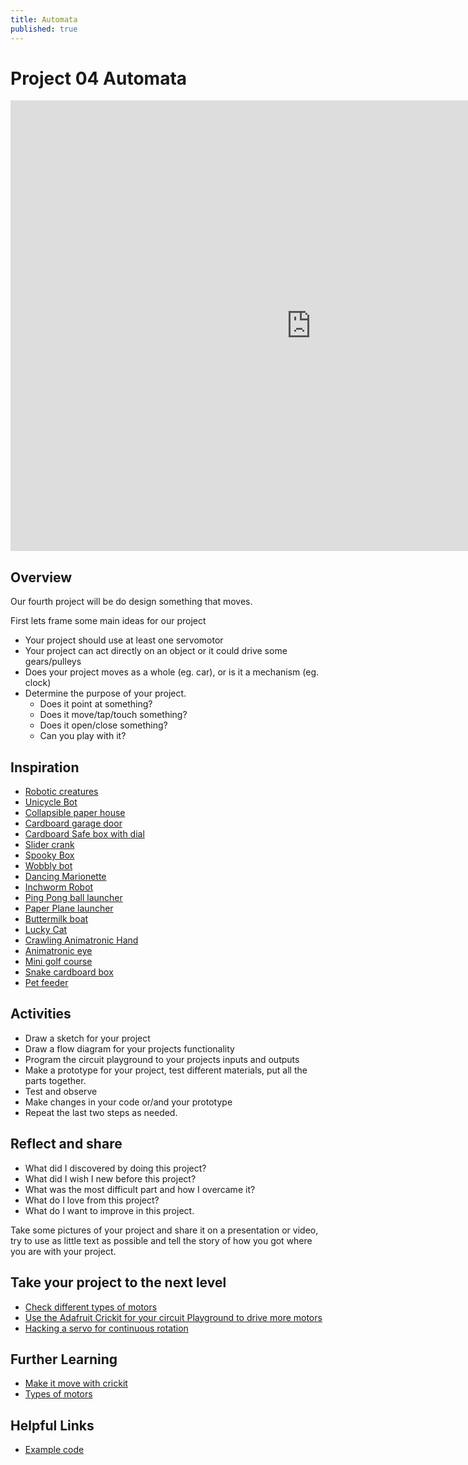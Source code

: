 ```yaml
---
title: Automata
published: true
---
```


# Project 04 Automata

<iframe width="961" height="721" src="https://www.youtube.com/embed/Z86V_ICUCD4" frameborder="0" allow="accelerometer; autoplay; clipboard-write; encrypted-media; gyroscope; picture-in-picture" allowfullscreen></iframe>

## Overview
Our fourth project will be do design something that moves.

First lets frame some main ideas for our project

- Your project should use at least one servomotor
- Your project can act directly on an object or it could drive some gears/pulleys
- Does your project moves as a whole (eg. car), or is it a mechanism (eg. clock)
- Determine the purpose of your project.
    - Does it point at something?
    - Does it move/tap/touch something?
    - Does it open/close something?
    - Can you play with it?


## Inspiration
- [Robotic creatures](https://learn.adafruit.com/robotic-creatures)
- [Unicycle Bot](https://learn.adafruit.com/tightrope-unicycle-bot)
- [Collapsible paper house](https://learn.adafruit.com/collapsible-house)
- [Cardboard garage door](https://learn.adafruit.com/pushrod-garage)
- [Cardboard Safe box with dial](https://learn.adafruit.com/combo-dial-safe-with-circuit-playground-express)
- [Slider crank](https://learn.adafruit.com/cardboard-slider-crank)
- [Spooky Box](https://learn.adafruit.com/spooky-circuit-playground-express-mystery-box)
- [Wobbly bot](https://learn.adafruit.com/crickit-wobblybot)
- [Dancing Marionette](https://learn.adafruit.com/universal-marionette-with-crickit)
- [Inchworm Robot](https://learn.adafruit.com/Cardboard-Robot-Inchworm)
- [Ping Pong ball launcher](https://learn.adafruit.com/ping-pong-ball-launcher-with-cpx)
- [Paper Plane launcher](https://learn.adafruit.com/paper-airplane-launcher-with-CRICKIT)
- [Buttermilk boat](https://learn.adafruit.com/Boat-with-Circuit-Playground-Express)
- [Lucky Cat](https://learn.adafruit.com/lucky-cat-with-circuit-playground-express)
- [Crawling Animatronic Hand](https://learn.adafruit.com/crawling-hand-with-CPX-and-MakeCode/overview)
- [Animatronic eye](https://learn.adafruit.com/crickit-controlled-animatronic-eyeball)
- [Mini golf course](https://learn.adafruit.com/mini-golf-course-with-makecode-circuit-playground-crickit)
- [Snake cardboard box](https://learn.adafruit.com/cardboard-box-for-circuit-playground-express)
- [Pet feeder](https://learn.adafruit.com/automatic-cat-treat-dispenser/overview)


## Activities
- Draw a sketch for your project
- Draw a flow diagram for your projects functionality
- Program the circuit playground to your projects inputs and outputs
- Make a prototype for your project, test different materials, put all the parts together.
- Test and observe
- Make changes in your code or/and your prototype
- Repeat the last two steps as needed.


## Reflect and share

 - What did I discovered by doing this project?
 - What did I wish I new before this project?
 - What was the most difficult part and how I overcame it?
 - What do I love from this project?
 - What do I want to improve in this project.

 Take some pictures of your project and share it on a presentation or video, try to use as little text as possible and tell the story of how you got where you are with your project.

## Take your project to the next level

- [Check different types of motors](https://learn.adafruit.com/adafruit-motor-selection-guide)
- [Use the Adafruit Crickit for your circuit Playground to drive more motors](https://learn.adafruit.com/adafruit-crickit-creative-robotic-interactive-construction-kit)
- [Hacking a servo for continuous rotation](https://learn.adafruit.com/modifying-servos-for-continuous-rotation)



## Further Learning
- [Make it move with crickit](https://learn.adafruit.com/make-it-move-with-crickit)
- [Types of motors](https://learn.adafruit.com/adafruit-motor-selection-guide)

## Helpful Links
- [Example code](https://makecode.com/_J0veh8RoaCrU)
